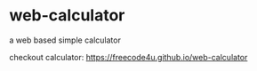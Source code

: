 # web-calculator
a web based simple calculator

checkout calculator: https://freecode4u.github.io/web-calculator <br>
